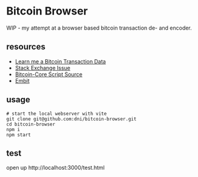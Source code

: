 # Bitcoin Browser
 WIP - my attempt at a browser based bitcoin transaction de- and encoder.

## resources
 * [Learn me a Bitcoin Transaction Data](https://learnmeabitcoin.com/technical/transaction-data)
 * [Stack Exchange Issue](https://bitcoin.stackexchange.com/questions/92957/how-to-parse-transaction-script-to-address-the-correct-way)
 * [Bitcoin-Core Script Source](https://github.com/bitcoin/bitcoin/blob/master/src/script/standard.cpp)
 * [Embit](https://github.com/diybitcoinhardware/embit)

## usage
```console
# start the local webserver with vite
git clone git@github.com:dni/bitcoin-browser.git
cd bitcoin-browser
npm i
npm start
```

## test
open up http://localhost:3000/test.html
